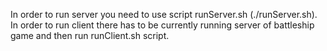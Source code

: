 In order to run server you need to use script runServer.sh (./runServer.sh).
In order to run client there has to be currently running server of battleship game and then run runClient.sh script.